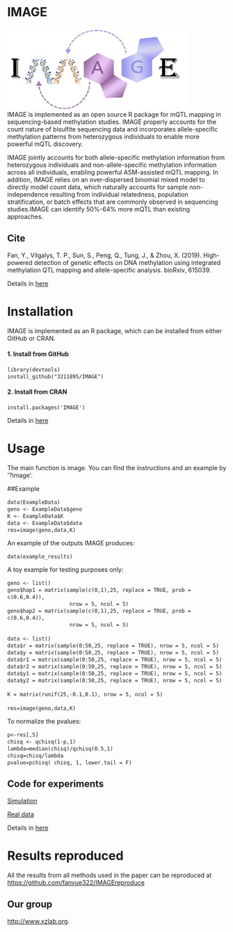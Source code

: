 # IMAGE
![IMAGE](https://github.com/fanyue322/fanyue322.github.io/blob/master/LOGO.jpg "IMAGE logo")  
IMAGE is implemented as an open source R package for mQTL mapping in sequencing-based methylation studies. IMAGE properly accounts for the count nature of bisulfite sequencing data and incorporates allele-specific methylation patterns from heterozygous individuals to enable more powerful mQTL discovery. 

IMAGE jointly accounts for both allele-specific methylation information from heterozygous individuals and non-allele-specific methylation information across all individuals, enabling powerful ASM-assisted mQTL mapping. In addition, IMAGE relies on an over-dispersed binomial mixed model to directly model count data, which naturally accounts for sample non-independence resulting from individual relatedness, population stratification, or batch effects that are commonly observed in sequencing studies.IMAGE can identify 50%-64% more mQTL than existing approaches.

## Cite 

Fan, Y., Vilgalys, T. P., Sun, S., Peng, Q., Tung, J., & Zhou, X. (2019). High-powered detection of genetic effects on DNA methylation using integrated methylation QTL mapping and allele-specific analysis. bioRxiv, 615039.

Details in [here](https://fanyue322.github.io/about.html)

# Installation
IMAGE is implemented as an R package, which can be installed from either GitHub or CRAN.

#### 1. Install from GitHub
```
library(devtools)
install_github("3211895/IMAGE")
```
#### 2. Install from CRAN
```
install.packages('IMAGE')
```
Details in [here](https://fanyue322.github.io/install.html)
# Usage
The main function is image. You can find the instructions and an example by '?image'.

##Example
```
data(ExampleData)
geno <- ExampleData$geno
K <- ExampleData$K
data <- ExampleData$data
res=image(geno,data,K)
```
An example of the outputs IMAGE produces:
```
data(example_results)
```
A toy example for testing purposes only:
```
geno <- list()
geno$hap1 = matrix(sample(c(0,1),25, replace = TRUE, prob = c(0.6,0.4)),
                    nrow = 5, ncol = 5)
geno$hap2 = matrix(sample(c(0,1),25, replace = TRUE, prob = c(0.6,0.4)),
                    nrow = 5, ncol = 5)

data <- list()
data$r = matrix(sample(0:50,25, replace = TRUE), nrow = 5, ncol = 5)
data$y = matrix(sample(0:50,25, replace = TRUE), nrow = 5, ncol = 5)
data$r1 = matrix(sample(0:50,25, replace = TRUE), nrow = 5, ncol = 5)
data$r2 = matrix(sample(0:50,25, replace = TRUE), nrow = 5, ncol = 5)
data$y1 = matrix(sample(0:50,25, replace = TRUE), nrow = 5, ncol = 5)
data$y2 = matrix(sample(0:50,25, replace = TRUE), nrow = 5, ncol = 5)

K = matrix(runif(25,-0.1,0.1), nrow = 5, ncol = 5)

res=image(geno,data,K)
```
To normalize the pvalues:
```
p<-res[,5]
chisq <- qchisq(1-p,1)
lambda=median(chisq)/qchisq(0.5,1)
chisq=chisq/lambda
pvalue=pchisq( chisq, 1, lower.tail = F)
```

## Code for experiments
[Simulation](https://github.com/fanyue322/IMAGEreproduce)

[Real data](https://github.com/fanyue322/IMAGEreproduce/tree/master/Realdata)

Details in [here](https://fanyue322.github.io/index.html)
# Results reproduced
All the results from all methods used in the paper can be reproduced at https://github.com/fanyue322/IMAGEreproduce

## Our group

 <http://www.xzlab.org>.
